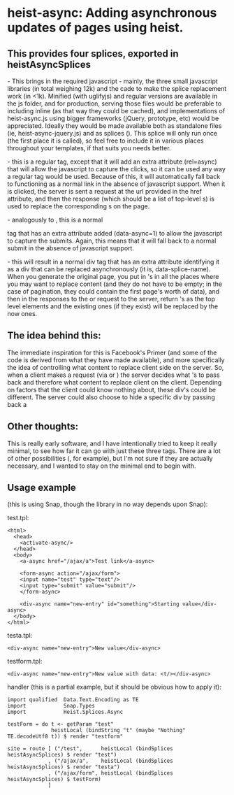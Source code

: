 # heist-async: Adding asynchronous updates of pages using heist.

## This provides four splices, exported in heistAsyncSplices

**<activate-async/>** - This brings in the required javascript - mainly, the three small javascript libraries (in total weighing 12k) and the cade to make the splice replacement work (in <1k). Minified (with uglifyjs) and regular versions are available in the js folder, and for production, serving those files would be preferable to including inline (as that way they could be cached), and implementations of heist-async.js using bigger frameworks (jQuery, prototype, etc) would be appreciated. Ideally they would be made available both as standalone files (ie, heist-async-jquery.js) and as splices (<activate-async-jquery/>). This splice will only run once (the first place it is called), so feel free to include it in various places throughout your templates, if that suits you needs better.

**<a-async>** - this is a regular <a> tag, except that it will add an extra attribute (rel=async) that will allow the javascript to capture the clicks, so it can be used any way a regular tag would be used. Because of this, it will automatically fall back to functioning as a normal link in the absence of javascript support. When it is clicked, the server is sent a request at the url provided in the href attribute, and then the response (which should be a list of top-level <div-async>s) is used to replace the corresponding <div-async>s on the page.
  
**<form-async>** - analogously to <a-async>, this is a normal <form> tag that has an extra attribute added (data-async=1) to allow the javascript to capture the submits. Again, this means that it will fall back to a normal submit in the absence of javascript support.
  
**<div-async name="something">** - this will result in a normal div tag that has an extra attribute identifying it as a div that can be replaced asynchronously (it is, data-splice-name). When you generate the original page, you put in <div-async>'s in all the places where you may want to replace content (and they do not have to be empty; in the case of pagination, they could contain the first page's worth of data), and then in the responses to the <a-async> or <form-async> request to the server, return <div-async>'s as the top level elements and the existing ones (if they exist) will be replaced by the now ones.

## The idea behind this:
The immediate inspiration for this is Facebook's Primer (and some of the code is derived from what they have made available), and more specifically the idea of controlling what content to replace client side on the server. So, when a client makes a request (via <a-async> or <form-async>) the server decides what <div-async>'s to pass back and therefore what content to replace client on the client. Depending on factors that the client could know nothing about, these div's could be different. The server could also choose to hide a specific div by passing back a <div-async style="display:none"/>. Additionally, this means that the rendering code can be identical, because if you have the code to render a given part of a page in a separate template, if it is a non-async request then you can render the whole page, and if it is an async request you can render just that part, without having to change how you are rendering, and without having to duplicate anything.

## Other thoughts:
This is really early software, and I have intentionally tried to keep it really minimal, to see how far it can go with just these three tags. There are a lot of other possibilities (<div-async-append>, for example), but I'm not sure if they are actually necessary, and I wanted to stay on the minimal end to begin with.

## Usage example 

(this is using Snap, though the library in no way depends upon Snap):

test.tpl:

    <html>
      <head>
        <activate-async/>
      </head>
      <body>
        <a-async href="/ajax/a">Test link</a-async>
    
        <form-async action="/ajax/form">
        <input name="test" type="text"/>
        <input type="submit" value="submit"/>
        </form-async>
    
        <div-async name="new-entry" id="something">Starting value</div-async>
      </body>
    </html>

testa.tpl:

    <div-async name="new-entry">New value</div-async>

testform.tpl:

    <div-async name="new-entry">New value with data: <t/></div-async>

handler (this is a partial example, but it should be obvious how to apply it):

    import qualified  Data.Text.Encoding as TE
    import            Snap.Types
    import            Heist.Splices.Async
    
    testForm = do t <- getParam "test"
                  heistLocal (bindString "t" (maybe "Nothing" TE.decodeUtf8 t)) $ render "testform"
    
    site = route [ ("/test",      heistLocal (bindSplices heistAsyncSplices) $ render "test")
                 , ("/ajax/a",    heistLocal (bindSplices heistAsyncSplices) $ render "testa")
                 , ("/ajax/form", heistLocal (bindSplices heistAsyncSplices) $ testForm)
                 ]